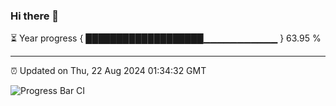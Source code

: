 ### Hi there 👋

⏳ Year progress { ███████████████████▁▁▁▁▁▁▁▁▁▁▁ } 63.95 %

---

⏰ Updated on Thu, 22 Aug 2024 01:34:32 GMT

![Progress Bar CI](https://github.com/ZhaoGui/ZhaoGui/workflows/Progress%20Bar%20CI/badge.svg)
